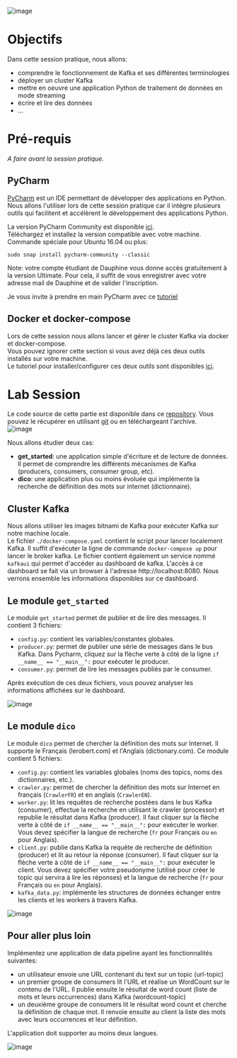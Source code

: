![image](https://user-images.githubusercontent.com/49156499/115967379-9e6fb180-a532-11eb-8142-428a455a6454.png)

# Objectifs  

Dans cette session pratique, nous allons: 
- comprendre le fonctionnement de Kafka et ses différentes terminologies
- déployer un cluster Kafka
- mettre en oeuvre une application Python de traitement de données en mode streaming
- écrire et lire des données
- ...


# Pré-requis
_A faire avant la session pratique._

## PyCharm
[PyCharm](https://www.jetbrains.com/pycharm/download/) est un IDE permettant de développer des applications en Python.
Nous allons l'utiliser lors de cette session pratique car il intègre plusieurs outils qui facilitent et accélèrent le développement des applications Python.  
  
La version PyCharm Community est disponible [ici](https://www.jetbrains.com/pycharm/download/).  
Téléchargez et installez la version compatible avec votre machine.
Commande spéciale pour Ubuntu 16.04 ou plus:
```
sudo snap install pycharm-community --classic
```
Note: votre compte étudiant de Dauphine vous donne accès gratuitement à la version Ultimate. Pour cela, il suffit de vous enregistrer avec votre adresse mail de Dauphine et de valider l'inscription.

Je vous invite à prendre en main PyCharm avec ce [tutoriel](https://www.jetbrains.com/help/pycharm/creating-and-running-your-first-python-project.html#create-file)
  
## Docker et docker-compose
Lors de cette session nous allons lancer et gérer le cluster Kafka via docker et docker-compose.  
Vous pouvez ignorer cette section si vous avez déjà ces deux outils installés sur votre machine.  
Le tutoriel pour installer/configurer ces deux outils sont disponibles [ici](https://github.com/osekoo/hands-on-spark-scala#pr%C3%A9requis).  

# Lab Session
Le code source de cette partie est disponible dans ce [repository](https://github.com/osekoo/hands-on-kafka). Vous pouvez le récupérer en utilisant [git](https://git-scm.com/book/fr/v2/D%C3%A9marrage-rapide-Installation-de-Git) ou en téléchargeant l'archive.  
![image](https://user-images.githubusercontent.com/49156499/115967302-3325df80-a532-11eb-825c-58343a02118b.png)

Nous allons étudier deux cas:
- <b>get_started</b>: une application simple d'écriture et de lecture de données. Il permet de comprendre les différents mécanismes de Kafka (producers, consumers, consumer group, etc).
- <b>dico</b>: une application plus ou moins évoluée qui implémente la recherche de définition des mots sur internet (dictionnaire).  

## Cluster Kafka
Nous allons utiliser les images bitnami de Kafka pour exécuter Kafka sur notre machine locale.  
Le fichier `./docker-compose.yaml` contient le script pour lancer localement Kafka.  Il suffit d'exécuter la ligne de commande `docker-compose up` pour lancer le broker kafka.
Le fichier contient également un service nommé `kafkaui` qui permet d'accéder au dashboard de kafka. L'accès à ce dashboard se fait via un browser à l'adresse http://localhost:8080. Nous verrons ensemble les informations disponibles sur ce dashboard.  

## Le module `get_started`
Le module `get_started` permet de publier et de lire des messages. Il contient 3 fichiers:
- `config.py`: contient les variables/constantes globales.
- `producer.py`: permet de publier une série de messages dans le bus Kafka. Dans Pycharm, cliquez sur la flèche verte à côté de la ligne `if __name__ == "__main__":` pour exécuter le producer.
- `consumer.py`: permet de lire les messages publiés par le consumer.

Après exécution de ces deux fichiers, vous pouvez analyser les informations affichées sur le dashboard.  

![image](https://user-images.githubusercontent.com/49156499/115967255-da564700-a531-11eb-9a5d-de7ac64d5e67.png)


## Le module `dico`
Le module `dico` permet de chercher la définition des mots sur Internet. Il supporte le Français (lerobert.com) et l'Anglais (dictionary.com). Ce module contient 5 fichiers:
- `config.py`: contient les variables globales (noms des topics, noms des dictionnaires, etc.).
- `crawler.py`: permet de chercher la définition des mots sur Internet en français (`CrawlerFR`) et en anglais (`CrawlerEN`).
- `worker.py`: lit les requêtes de recherche postées dans le bus Kafka (consumer), effectue la recherche en utilisant le crawler (processor) et republie le résultat dans Kafka (producer). Il faut cliquer sur la flèche verte à côté de `if __name__ == "__main__":` pour exécuter le worker. Vous devez spécifier la langue de recherche (`fr` pour Français ou `en` pour Anglais).
- `client.py`: publie dans Kafka la requête de recherche de définition (producer) et lit au retour la réponse (consumer). Il faut cliquer sur la flèche verte à côté de `if __name__ == "__main__":` pour exécuter le client. Vous devez spécifier votre pseudonyme (utilisé pour créer le topic qui servira à lire les réponses) et la langue de recherche (`fr` pour Français ou `en` pour Anglais).
- `kafka_data.py`: implémente les structures de données échanger entre les clients et les workers à travers Kafka.

![image](https://user-images.githubusercontent.com/49156499/115967493-2f468d00-a533-11eb-86c4-fa82c7ec9f3d.png)


## Pour aller plus loin
Implémentez une application de data pipeline ayant les fonctionnalités suivantes:
- un utilisateur envoie une URL contenant du text sur un topic (url-topic)
- un premier groupe de consumers lit l'URL et réalise un WordCount sur le contenu de l'URL. Il publie ensuite le résultat de word count (liste de mots et leurs occurrences) dans Kafka (wordcount-topic)
- un deuxième groupe de consumers lit le résultat word count et cherche la définition de chaque mot. Il renvoie ensuite au client la liste des mots avec leurs occurrences et leur définition.

L'application doit supporter au moins deux langues.

![image](https://user-images.githubusercontent.com/49156499/115966931-1be5f280-a530-11eb-9e01-08d84162c0de.png)
